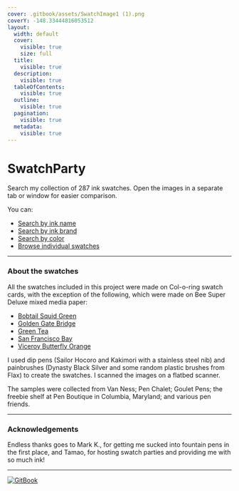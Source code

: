```yaml
---
cover: .gitbook/assets/SwatchImage1 (1).png
coverY: -148.33444816053512
layout:
  width: default
  cover:
    visible: true
    size: full
  title:
    visible: true
  description:
    visible: true
  tableOfContents:
    visible: true
  outline:
    visible: true
  pagination:
    visible: true
  metadata:
    visible: true
---
```


# SwatchParty

Search my collection of 287 ink swatches. Open the images in a separate tab or window for easier comparison.

You can:

* [Search by ink name](SearchByInkName.md)
* [Search by ink brand](SearchByInkBrand.md)
* [Search by color](SearchByColorCategory.md)
* [Browse individual swatches](browse-swatches/)

***

### About the swatches

All the swatches included in this project were made on Col-o-ring swatch cards, with the exception of the following, which were made on Bee Super Deluxe mixed media paper:

* [Bobtail Squid Green](SearchSwatches/133.png)
* [Golden Gate Bridge](SearchSwatches/55.png)
* [Green Tea](SearchSwatches/132.png)
* [San Francisco Bay](SearchSwatches/167.png)
* [Viceroy Butterfly Orange](SearchSwatches/64.png)

I used dip pens (Sailor Hocoro and Kakimori with a stainless steel nib) and painbrushes (Dynasty Black Silver and some random plastic brushes from Flax) to create the swatches. I scanned the images on a flatbed scanner.

The samples were collected from Van Ness; Pen Chalet; Goulet Pens; the freebie shelf at Pen Boutique in Columbia, Maryland; and various pen friends.

***

### Acknowledgements

Endless thanks goes to Mark K., for getting me sucked into fountain pens in the first place, and Tamao, for hosting swatch parties and providing me with so much ink!

***

[![GitBook](https://img.shields.io/static/v1?message=Documented%20on%20GitBook\&logo=gitbook\&logoColor=ffffff\&label=%20\&labelColor=5c5c5c\&color=3F89A1)](https://www.gitbook.com/preview?utm_source=gitbook_readme_badge\&utm_medium=organic\&utm_campaign=preview_documentation\&utm_content=link)
